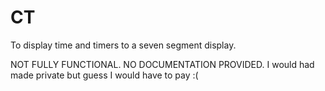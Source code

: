 CT
==

To display time and timers to a seven segment display.

NOT FULLY FUNCTIONAL. NO DOCUMENTATION PROVIDED.  I would had made private but guess I would have to pay :(
